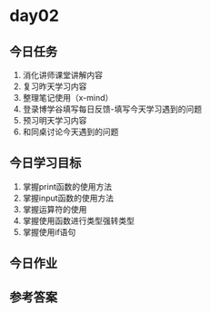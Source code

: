 # day02

## 今日任务

1. 消化讲师课堂讲解内容
2. 复习昨天学习内容
3. 整理笔记使用（x-mind）
4. 登录博学谷填写每日反馈-填写今天学习遇到的问题
5. 预习明天学习内容
6. 和同桌讨论今天遇到的问题

## 今日学习目标

1. 掌握print函数的使用方法
2. 掌握input函数的使用方法
3. 掌握运算符的使用
4. 掌握使用函数进行类型强转类型
5. 掌握使用if语句

## 今日作业



## 

## 参考答案



